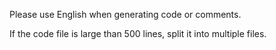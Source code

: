 Please use English when generating code or comments.

If the code file is large than 500 lines, split it into multiple files.

